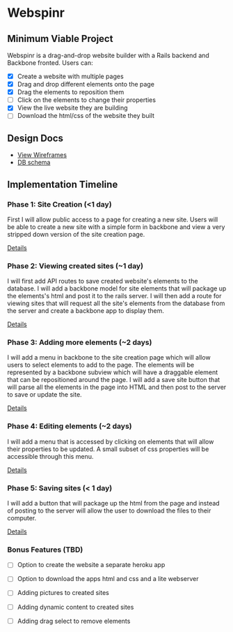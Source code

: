 # Webspinr

## Minimum Viable Project

Webspinr is a drag-and-drop website builder with a Rails backend and Backbone fronted. Users can:
- [x] Create a website with multiple pages
- [x] Drag and drop different elements onto the page
- [x] Drag the elements to reposition them
- [ ] Click on the elements to change their properties
- [x] View the live website they are building
- [ ] Download the html/css of the website they built

## Design Docs
* [View Wireframes][views]
* [DB schema][schema]

[views]: ./docs/views.md
[schema]: ./docs/schema.md


## Implementation Timeline

### Phase 1: Site Creation (<1 day)

First I will allow public access to a page for creating a new site. Users will be able to create a new site with a simple form in backbone and view a very stripped down version of the site creation page.

[Details][phase-one]

### Phase 2: Viewing created sites (~1 day)

I will first add API routes to save created website's elements to the database. I will add a backbone model for site elements that will package up the elements's html and post it to the rails server. I will then add a route for viewing sites that will request all the site's elements from the database from the server and create a backbone app to display them.

[Details][phase-two]

### Phase 3: Adding more elements (~2 days)

I will add a menu in backbone to the site creation page which will allow users to select elements to add to the page. The elements will be represented by a backbone subview which will have a draggable element that can be repositioned around the page. I will add a save site button that will parse all the elements in the page into HTML and then post to the server to save or update the site.

[Details][phase-three]

### Phase 4: Editing elements (~2 days)

I will add a menu that is accessed by clicking on elements that will allow their properties to be updated. A small subset of css properties will be accessible through this menu.

[Details][phase-four]

### Phase 5: Saving sites (< 1 day)

I will add a button that will package up the html from the page and instead of posting to the server will allow the user to download the files to their computer.

[Details][phase-five]

### Bonus Features (TBD)
- [ ] Option to create the website a separate heroku app
- [ ] Option to download the apps html and css and a lite webserver
- [ ] Adding pictures to created sites
- [ ] Adding dynamic content to created sites
- [ ] Adding drag select to remove elements



[phase-one]: ./docs/phases/phase1.md
[phase-two]: ./docs/phases/phase2.md
[phase-three]: ./docs/phases/phase3.md
[phase-four]: ./docs/phases/phase4.md
[phase-five]: ./docs/phases/phase5.md
